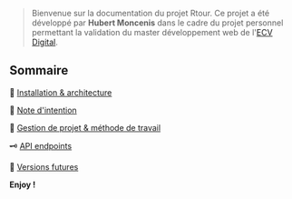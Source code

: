 > Bienvenue sur la documentation du projet Rtour. Ce projet a été développé par **Hubert Moncenis** dans le cadre du projet personnel permettant la validation du master développement web de l'[ECV Digital](http://www.ecvdigital.fr/).



## Sommaire

 🚀 [Installation & architecture](install.md)

 📘 [Note d'intention](note-intention.md)

📗 [Gestion de projet & méthode de travail](managment-workflow.md)

🗝️ [API endpoints](api.md)

🔮 [Versions futures](future.md)



**Enjoy !**

